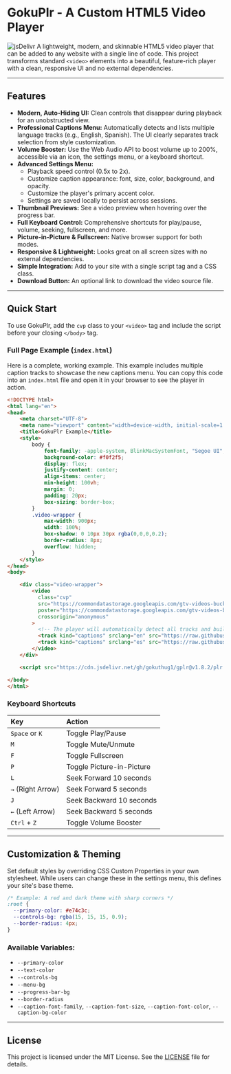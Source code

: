 # GokuPlr - A Custom HTML5 Video Player

![jsDelivr](https://data.jsdelivr.com/v1/package/gh/gokuthug1/gplr/badge?)
A lightweight, modern, and skinnable HTML5 video player that can be added to any website with a single line of code. This project transforms standard `<video>` elements into a beautiful, feature-rich player with a clean, responsive UI and no external dependencies.

---

## Features

- **Modern, Auto-Hiding UI:** Clean controls that disappear during playback for an unobstructed view.
- **Professional Captions Menu:** Automatically detects and lists multiple language tracks (e.g., English, Spanish). The UI clearly separates track selection from style customization.
- **Volume Booster:** Use the Web Audio API to boost volume up to 200%, accessible via an icon, the settings menu, or a keyboard shortcut.
- **Advanced Settings Menu:**
    - Playback speed control (0.5x to 2x).
    - Customize caption appearance: font, size, color, background, and opacity.
    - Customize the player's primary accent color.
    - Settings are saved locally to persist across sessions.
- **Thumbnail Previews:** See a video preview when hovering over the progress bar.
- **Full Keyboard Control:** Comprehensive shortcuts for play/pause, volume, seeking, fullscreen, and more.
- **Picture-in-Picture & Fullscreen:** Native browser support for both modes.
- **Responsive & Lightweight:** Looks great on all screen sizes with no external dependencies.
- **Simple Integration:** Add to your site with a single script tag and a CSS class.
- **Download Button:** An optional link to download the video source file.

---

## Quick Start

To use GokuPlr, add the `cvp` class to your `<video>` tag and include the script before your closing `</body>` tag.

### Full Page Example (`index.html`)

Here is a complete, working example. This example includes multiple caption tracks to showcase the new captions menu. You can copy this code into an `index.html` file and open it in your browser to see the player in action.

```html
<!DOCTYPE html>
<html lang="en">
<head>
    <meta charset="UTF-8">
    <meta name="viewport" content="width=device-width, initial-scale=1.0">
    <title>GokuPlr Example</title>
    <style>
        body {
            font-family: -apple-system, BlinkMacSystemFont, "Segoe UI", Roboto, Helvetica, Arial, sans-serif;
            background-color: #f0f2f5;
            display: flex;
            justify-content: center;
            align-items: center;
            min-height: 100vh;
            margin: 0;
            padding: 20px;
            box-sizing: border-box;
        }
        .video-wrapper {
            max-width: 900px;
            width: 100%;
            box-shadow: 0 10px 30px rgba(0,0,0,0.2);
            border-radius: 8px;
            overflow: hidden;
        }
    </style>
</head>
<body>

    <div class="video-wrapper">
        <video
          class="cvp"
          src="https://commondatastorage.googleapis.com/gtv-videos-bucket/sample/BigBuckBunny.mp4"
          poster="https://commondatastorage.googleapis.com/gtv-videos-bucket/sample/images/BigBuckBunny.jpg"
          crossorigin="anonymous"
        >
          <!-- The player will automatically detect all tracks and build the captions menu -->
          <track kind="captions" srclang="en" src="https://raw.githubusercontent.com/tnb1j/-/refs/heads/main/captions.vtt" label="English" default />
          <track kind="captions" srclang="es" src="https://raw.githubusercontent.com/tnb1j/-/refs/heads/main/captionses.vtt" label="Español" />
        </video>
    </div>

    <script src="https://cdn.jsdelivr.net/gh/gokuthug1/gplr@v1.8.2/plr.js" defer></script>

</body>
</html>
```

### Keyboard Shortcuts

| **Key** | **Action** |
| :--- | :--- |
| `Space` or `K` | Toggle Play/Pause |
| `M` | Toggle Mute/Unmute |
| `F` | Toggle Fullscreen |
| `P` | Toggle Picture-in-Picture |
| `L` | Seek Forward 10 seconds |
| `→` (Right Arrow) | Seek Forward 5 seconds |
| `J` | Seek Backward 10 seconds |
| `←` (Left Arrow) | Seek Backward 5 seconds |
| `Ctrl` + `Z` | Toggle Volume Booster |

---

## Customization & Theming

Set default styles by overriding CSS Custom Properties in your own stylesheet. While users can change these in the settings menu, this defines your site's base theme.

```css
/* Example: A red and dark theme with sharp corners */
:root {
  --primary-color: #e74c3c;
  --controls-bg: rgba(15, 15, 15, 0.9);
  --border-radius: 4px;
}
```

### Available Variables:
- `--primary-color`
- `--text-color`
- `--controls-bg`
- `--menu-bg`
- `--progress-bar-bg`
- `--border-radius`
- `--caption-font-family`, `--caption-font-size`, `--caption-font-color`, `--caption-bg-color`

---

## License

This project is licensed under the MIT License. See the [LICENSE](LICENSE) file for details.
